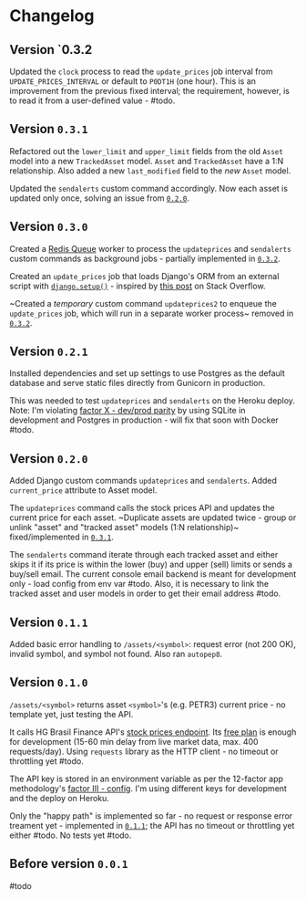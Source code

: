 # Changelog

## Version `0.3.2

Updated the `clock` process to read the `update_prices` job interval from `UPDATE_PRICES_INTERVAL` or default to `P0DT1H` (one hour). This is an improvement from the previous fixed interval; the requirement, however, is to read it from a user-defined value - #todo.

## Version `0.3.1`

Refactored out the `lower_limit` and `upper_limit` fields from the old `Asset` model into a new `TrackedAsset` model. `Asset` and `TrackedAsset` have a 1:N relationship. Also added a new `last_modified` field to the _new_ `Asset` model.

Updated the `sendalerts` custom command accordingly. Now each asset is updated only once, solving an issue from [`0.2.0`](#version-020).

## Version `0.3.0`

Created a [Redis Queue](https://python-rq.org/) worker to process the `updateprices` and `sendalerts` custom commands as background jobs - partially implemented in [`0.3.2`](#version-032).

Created an `update_prices` job that loads Django's ORM from an external script with [`django.setup()`](https://docs.djangoproject.com/en/3.1/ref/applications/#django.setup) - inspired by [this post](https://stackoverflow.com/a/58780891/7441775) on Stack Overflow.

~Created a _temporary_ custom command `updateprices2` to enqueue the `update_prices` job, which will run in a separate worker process~ removed in [`0.3.2`](#version-032).

## Version `0.2.1`

Installed dependencies and set up settings to use Postgres as the default database and serve static files directly from Gunicorn in production.

This was needed to test `updateprices` and `sendalerts` on the Heroku deploy. Note: I'm violating [factor X - dev/prod parity](https://12factor.net/dev-prod-parity) by using SQLite in development and Postgres in production - will fix that soon with Docker #todo.

## Version `0.2.0`

Added Django custom commands `updateprices` and `sendalerts`. Added `current_price` attribute to Asset model.

The `updateprices` command calls the stock prices API and updates the current price for each asset. ~Duplicate assets are updated twice - group or unlink "asset" and "tracked asset" models (1:N relationship)~ fixed/implemented in [`0.3.1`](#version-031).

The `sendalerts` command iterate through each tracked asset and either skips it if its price is within the lower (buy) and upper (sell) limits or sends a buy/sell email. The current console email backend is meant for development only - load config from env var #todo. Also, it is necessary to link the tracked asset and user models in order to get their email address #todo.

## Version `0.1.1`

Added basic error handling to `/assets/<symbol>`: request error (not 200 OK), invalid symbol, and symbol not found. Also ran `autopep8`.

## Version `0.1.0`

`/assets/<symbol>` returns asset `<symbol>`'s (e.g. PETR3) current price - no template yet, just testing the API.

It calls HG Brasil Finance API's [stock prices endpoint](https://hgbrasil.com/apis/cotacao-acao/b3-brasil-bolsa-balcao-b3sa3). Its [free plan](https://hgbrasil.com/apis/planos) is enough for development (15-60 min delay from live market data, max. 400 requests/day). Using `requests` library as the HTTP client - no timeout or throttling yet #todo.

The API key is stored in an environment variable as per the 12-factor app methodology's [factor III - config](https://12factor.net/config). I'm using different keys for development and the deploy on Heroku.

Only the "happy path" is implemented so far - no request or response error treament yet - implemented in [`0.1.1`](#version-011); the API has no timeout or throttling yet either #todo. No tests yet #todo.

## Before version `0.0.1`

#todo
